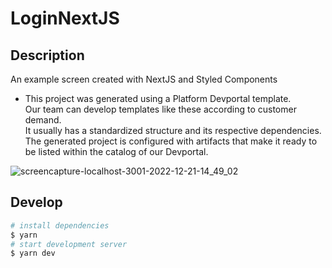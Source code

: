 # LoginNextJS

## Description

An example screen created with NextJS and Styled Components

- This project was generated using a Platform Devportal template. <br>
Our team can develop templates like these according to customer demand. <br>
It usually has a standardized structure and its respective dependencies. <br>
The generated project is configured with artifacts that make it ready to be listed within the catalog of our Devportal.


![screencapture-localhost-3001-2022-12-21-14_49_02](https://user-images.githubusercontent.com/84424883/208971265-697e89dc-1732-42d3-952e-40586553fd26.png)


## Develop

```bash
# install dependencies
$ yarn
# start development server
$ yarn dev
```
